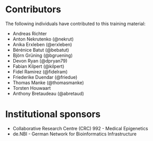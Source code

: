 # Contributors

The following individuals have contributed to this training material:

* Andreas Richter
* Anton Nekrutenko (@nekrut)
* Anika Erxleben (@erxleben)
* Bérénice Batut (@bebatut)
* Björn Grüning (@bgruening)
* Devon Ryan (@dpryan79)
* Fabian Kilpert (@kilpert)
* Fidel Ramirez (@fidelram)
* Friederike Duendar (@friedue)
* Thomas Manke (@thomasmanke)
* Torsten Houwaart
* Anthony Bretaudeau (@abretaud)


# Institutional sponsors

* Collaborative Research Centre (CRC) 992 - Medical Epigenetics
* de.NBI - German Network for Bioinformatics Infrastructure
